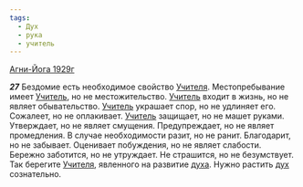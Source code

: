 ```yaml
---
tags:
  - Дух
  - рука
  - учитель
---
```


[Агни-Йога 1929г](https://127.0.0.1:4002/agni/1929)

___27___
Бездомие есть необходимое свойство [Учителя](../../../tags/#учитель). Местопребывание имеет [Учитель](../../../tags/#учитель), но не местожительство. [Учитель](../../../tags/#учитель) входит в жизнь, но не являет обывательство. [Учитель](../../../tags/#учитель) украшает спор, но не удлиняет его. Сожалеет, но не оплакивает. [Учитель](../../../tags/#учитель) защищает, но не машет руками. Утверждает, но не являет смущения. Предупреждает, но не являет промедления. В случае необходимости разит, но не ранит. Благодарит, но не забывает. Оценивает побуждения, но не являет слабости. Бережно заботится, но не утруждает. Не страшится, но не безумствует. Так берегите [Учителя](../../../tags/#учитель), явленного на развитие [духа](../../../tags/#Дух). Нужно растить [дух](../../../tags/#Дух) сознательно.